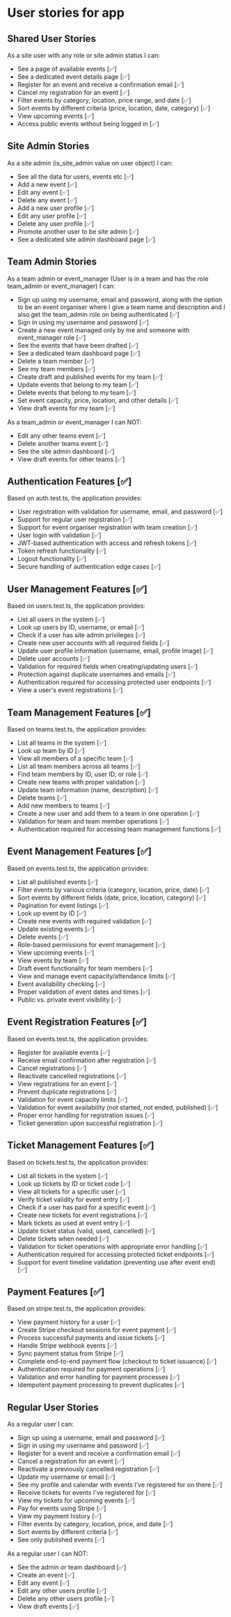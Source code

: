 # User stories for app

## Shared User Stories

As a site user with any role or site admin status I can:

- See a page of available events [✅]
- See a dedicated event details page [✅]
- Register for an event and receive a confirmation email [✅]
- Cancel my registration for an event [✅]
- Filter events by category, location, price range, and date [✅]
- Sort events by different criteria (price, location, date, category) [✅]
- View upcoming events [✅]
- Access public events without being logged in [✅]

## Site Admin Stories

As a site admin (is_site_admin value on user object) I can:

- See all the data for users, events etc [✅]
- Add a new event [✅]
- Edit any event [✅]
- Delete any event [✅]
- Add a new user profile [✅]
- Edit any user profile [✅]
- Delete any user profile [✅]
- Promote another user to be site admin [✅]
- See a dedicated site admin dashboard page [✅]

## Team Admin Stories

As a team admin or event_manager (User is in a team and has the role team_admin or event_manager) I can:

- Sign up using my username, email and password, along with the option to be an event organiser where I give a team name and description and I also get the team_admin role on being authenticated [✅]
- Sign in using my username and password [✅]
- Create a new event managed only by me and someone with event_manager role [✅]
- See the events that have been drafted [✅]
- See a dedicated team dashboard page [✅]
- Delete a team member [✅]
- See my team members [✅]
- Create draft and published events for my team [✅]
- Update events that belong to my team [✅]
- Delete events that belong to my team [✅]
- Set event capacity, price, location, and other details [✅]
- View draft events for my team [✅]

As a team_admin or event_manager I can NOT:

- Edit any other teams event [✅]
- Delete another teams event [✅]
- See the site admin dashboard [✅]
- View draft events for other teams [✅]

## Authentication Features [✅]

Based on auth.test.ts, the application provides:

- User registration with validation for username, email, and password [✅]
- Support for regular user registration [✅]
- Support for event organiser registration with team creation [✅]
- User login with validation [✅]
- JWT-based authentication with access and refresh tokens [✅]
- Token refresh functionality [✅]
- Logout functionality [✅]
- Secure handling of authentication edge cases [✅]

## User Management Features [✅]

Based on users.test.ts, the application provides:

- List all users in the system [✅]
- Look up users by ID, username, or email [✅]
- Check if a user has site admin privileges [✅]
- Create new user accounts with all required fields [✅]
- Update user profile information (username, email, profile image) [✅]
- Delete user accounts [✅]
- Validation for required fields when creating/updating users [✅]
- Protection against duplicate usernames and emails [✅]
- Authentication required for accessing protected user endpoints [✅]
- View a user's event registrations [✅]

## Team Management Features [✅]

Based on teams.test.ts, the application provides:

- List all teams in the system [✅]
- Look up team by ID [✅]
- View all members of a specific team [✅]
- List all team members across all teams [✅]
- Find team members by ID, user ID, or role [✅]
- Create new teams with proper validation [✅]
- Update team information (name, description) [✅]
- Delete teams [✅]
- Add new members to teams [✅]
- Create a new user and add them to a team in one operation [✅]
- Validation for team and team member operations [✅]
- Authentication required for accessing team management functions [✅]

## Event Management Features [✅]

Based on events.test.ts, the application provides:

- List all published events [✅]
- Filter events by various criteria (category, location, price, date) [✅]
- Sort events by different fields (date, price, location, category) [✅]
- Pagination for event listings [✅]
- Look up event by ID [✅]
- Create new events with required validation [✅]
- Update existing events [✅]
- Delete events [✅]
- Role-based permissions for event management [✅]
- View upcoming events [✅]
- View events by team [✅]
- Draft event functionality for team members [✅]
- View and manage event capacity/attendance limits [✅]
- Event availability checking [✅]
- Proper validation of event dates and times [✅]
- Public vs. private event visibility [✅]

## Event Registration Features [✅]

Based on events.test.ts, the application provides:

- Register for available events [✅]
- Receive email confirmation after registration [✅]
- Cancel registrations [✅]
- Reactivate cancelled registrations [✅]
- View registrations for an event [✅]
- Prevent duplicate registrations [✅]
- Validation for event capacity limits [✅]
- Validation for event availability (not started, not ended, published) [✅]
- Proper error handling for registration issues [✅]
- Ticket generation upon successful registration [✅]

## Ticket Management Features [✅]

Based on tickets.test.ts, the application provides:

- List all tickets in the system [✅]
- Look up tickets by ID or ticket code [✅]
- View all tickets for a specific user [✅]
- Verify ticket validity for event entry [✅]
- Check if a user has paid for a specific event [✅]
- Create new tickets for event registrations [✅]
- Mark tickets as used at event entry [✅]
- Update ticket status (valid, used, cancelled) [✅]
- Delete tickets when needed [✅]
- Validation for ticket operations with appropriate error handling [✅]
- Authentication required for accessing protected ticket endpoints [✅]
- Support for event timeline validation (preventing use after event end) [✅]

## Payment Features [✅]

Based on stripe.test.ts, the application provides:

- View payment history for a user [✅]
- Create Stripe checkout sessions for event payment [✅]
- Process successful payments and issue tickets [✅]
- Handle Stripe webhook events [✅]
- Sync payment status from Stripe [✅]
- Complete end-to-end payment flow (checkout to ticket issuance) [✅]
- Authentication required for payment operations [✅]
- Validation and error handling for payment processes [✅]
- Idempotent payment processing to prevent duplicates [✅]

## Regular User Stories

As a regular user I can:

- Sign up using a username, email and password [✅]
- Sign in using my username and password [✅]
- Register for a event and receive a confirmation email [✅]
- Cancel a registration for an event [✅]
- Reactivate a previously cancelled registration [✅]
- Update my username or email [✅]
- See my profile and calendar with events I've registered for on there [✅]
- Receive tickets for events I've registered for [✅]
- View my tickets for upcoming events [✅]
- Pay for events using Stripe [✅]
- View my payment history [✅]
- Filter events by category, location, price, and date [✅]
- Sort events by different criteria [✅]
- See only published events [✅]

As a regular user I can NOT:

- See the admin or team dashboard [✅]
- Create an event [✅]
- Edit any event [✅]
- Edit any other users profile [✅]
- Delete any other users profile [✅]
- View draft events [✅]
